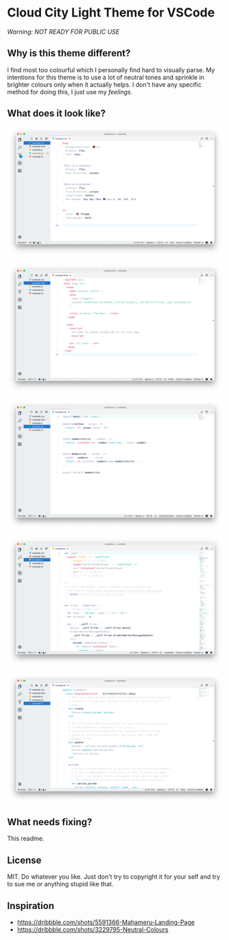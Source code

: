 # Cloud City Light Theme for VSCode

_Warning: NOT READY FOR PUBLIC USE_

## Why is this theme different?

I find most too colourful which I personally find hard to visually parse. My intentions for this theme is to use a lot of neutral tones and sprinkle in brighter colours only when it actually helps. I don't have any specific method for doing this, I just use my _feelings._

## What does it look like?

![screenshot](screenshots/cloud-city-1.png)

![screenshot](screenshots/cloud-city-2.png)

![screenshot](screenshots/cloud-city-3.png)

![screenshot](screenshots/cloud-city-4.png)

![screenshot](screenshots/cloud-city-5.png)

## What needs fixing?

This readme.

## License

MIT. Do whatever you like. Just don't try to copyright it for your self and try to sue me or anything stupid like that.

## Inspiration

- https://dribbble.com/shots/5591366-Mahameru-Landing-Page
- https://dribbble.com/shots/3229795-Neutral-Colours
